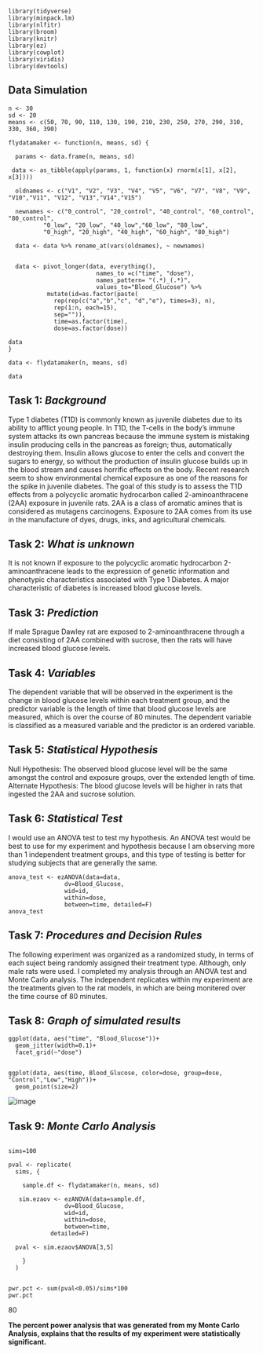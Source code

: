 
```{r message=FALSE}
library(tidyverse)
library(minpack.lm)
library(nlfitr)
library(broom)
library(knitr)
library(ez)
library(cowplot)
library(viridis)
library(devtools)
```
## Data Simulation

```{r}
n <- 30
sd <- 20
means <- c(50, 70, 90, 110, 130, 190, 210, 230, 250, 270, 290, 310, 330, 360, 390)

flydatamaker <- function(n, means, sd) {

  params <- data.frame(n, means, sd)

 data <- as_tibble(apply(params, 1, function(x) rnorm(x[1], x[2], x[3]))) 

  oldnames <- c("V1", "V2", "V3", "V4", "V5", "V6", "V7", "V8", "V9", "V10","V11", "V12", "V13","V14","V15")

  newnames <- c("0_control", "20_control", "40_control", "60_control", "80_control",
          "0_low", "20_low", "40_low","60_low", "80_low",
          "0_high", "20_high", "40_high", "60_high", "80_high")

  data <- data %>% rename_at(vars(oldnames), ~ newnames)


  data <- pivot_longer(data, everything(), 
                         names_to =c("time", "dose"),
                         names_pattern= "(.*)_(.*)",
                         values_to="Blood_Glucose") %>% 
           mutate(id=as.factor(paste(
             rep(rep(c("a","b","c", "d","e"), times=3), n), 
             rep(1:n, each=15), 
             sep="")),
             time=as.factor(time),
             dose=as.factor(dose))
  
data
}

data <- flydatamaker(n, means, sd)

data
```



## Task 1: *Background*
Type 1 diabetes (T1D) is commonly known as juvenile diabetes due to its ability to afflict young people. In   T1D, the T-cells in the body’s immune system attacks its own pancreas because the immune system is mistaking insulin producing cells in the pancreas as foreign; thus, automatically destroying them. Insulin allows glucose to enter the cells and convert the sugars to energy, so without the production of insulin glucose builds up in the blood stream and causes horrific effects on the body. Recent research seem to show environmental chemical exposure as one of the reasons for the spike in juvenile diabetes. The goal of this study is to assess the T1D effects from a polycyclic aromatic hydrocarbon called 2-aminoanthracene (2AA) exposure in juvenile rats. 2AA is a class of aromatic amines that is considered as mutagens carcinogens. Exposure to 2AA comes from its use in the manufacture of dyes, drugs, inks, and agricultural chemicals.



## Task 2: *What is unknown*
It is not known if exposure to the polycyclic aromatic hydrocarbon 2-aminoanthracene leads to the expression of genetic information and phenotypic characteristics associated with Type 1 Diabetes. A major characteristic of diabetes is increased blood glucose levels.  


## Task 3: *Prediction*
If male Sprague Dawley rat are exposed to 2-aminoanthracene through a diet consisting of 2AA combined with sucrose, then the rats will have increased blood glucose levels.

## Task 4: *Variables*
The dependent variable that will be observed in the experiment is the change in blood glucose levels within each treatment group, and the predictor variable is the length of time that blood glucose levels are measured, which is over the course of 80 minutes. The dependent variable is classified as a measured variable and the predictor is an ordered variable.


## Task 5: *Statistical Hypothesis*
Null Hypothesis: The observed blood glucose level will be the same amongst the control and exposure groups, over the extended length of time. 
Alternate Hypothesis: The blood glucose levels will be higher in rats that ingested the 2AA and sucrose solution. 

## Task 6: *Statistical Test*
I would use an ANOVA test to test my hypothesis. An ANOVA test would be best to use for my experiment and hypothesis because I am observing more than 1 independent treatment groups, and this type of testing is better for studying subjects that are generally the same. 

```{r}
anova_test <- ezANOVA(data=data, 
                dv=Blood_Glucose, 
                wid=id, 
                within=dose, 
                between=time, detailed=F)
anova_test
```


## Task 7: *Procedures and Decision Rules*

The following experiment was organized as a randomized study, in terms of each suject being randomly assigned their treatment type. Although, only male rats were used. I completed my analysis through an ANOVA test and Monte Carlo analysis. The independent replicates within my experiment are the treatments given to the rat models, in which are being monitered over the time course of 80 minutes. 

## Task 8: *Graph of simulated results*

```{r}
ggplot(data, aes("time", "Blood_Glucose"))+
  geom_jitter(width=0.1)+
  facet_grid(~"dose")


ggplot(data, aes(time, Blood_Glucose, color=dose, group=dose, "Control","Low","High"))+
  geom_point(size=2)

```
![image](https://user-images.githubusercontent.com/64437786/80414645-5aa28780-889f-11ea-91d8-75f2950de570.png)

## Task 9: *Monte Carlo Analysis*

```{r}

sims=100

pval <- replicate(
  sims, {
 
    sample.df <- flydatamaker(n, means, sd)
    
   sim.ezaov <- ezANOVA(data=sample.df, 
                dv=Blood_Glucose, 
                wid=id, 
                within=dose, 
                between=time, 
            detailed=F)
  
  pval <- sim.ezaov$ANOVA[3,5]
    
    }
  )


pwr.pct <- sum(pval<0.05)/sims*100
pwr.pct
```
80

**The percent power analysis that was generated from my Monte Carlo Analysis, explains that the results of my experiment were statistically significant.**
